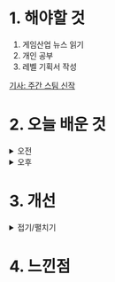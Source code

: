
# 1. 해야할 것

1. 게임산업 뉴스 읽기 
2. 개인 공부  
3. 레벨 기획서 작성

[기사: 주간 스팀 신작](https://www.gamemeca.com/view.php?gid=1748656)

# 2. 오늘 배운 것

<details>
<summary>오전</summary>

## 오늘의 뉴스

![image](https://github.com/JM94Ent/TIL-WIL/assets/143363550/9fbb2a5b-c79c-49a4-8523-1d8ae0b7355c)

명작은 시대를 넘는 것일까?\
하프라이프라는 한 시대를 풍미했던 게임의 컨셉을 지금 시점에 다른 이름으로 나왔다.\
심지어 그때와 같은 그래픽으로... _그런데 굳이 그럴 필요가 있었을까..?_\
그래도 깔끔하고 더 많은 컨텐츠를 담고 있어서 나도 한번 해보고 싶어지는 게임이다.
</details>


<details>
<summary>오후</summary>


</details>




# 3. 개선


<details>
<summary>접기/펼치기</summary>


</details>



# 4. 느낀점


